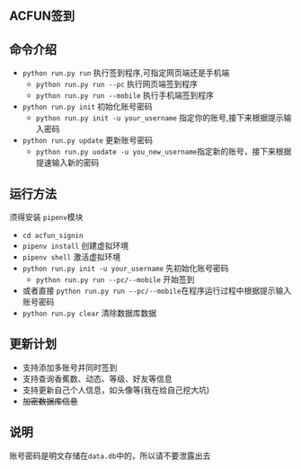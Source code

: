## ACFUN签到

## 命令介绍
- `python run.py run` 执行签到程序,可指定网页端还是手机端
    - `python run.py run --pc` 执行网页端签到程序
    - `python run.py run --mobile` 执行手机端签到程序
- `python run.py init` 初始化账号密码
    - `python run.py init -u your_username` 指定你的账号,接下来根据提示输入密码
- `python run.py update` 更新账号密码
    - `python run.py uodate -u you_new_username`指定新的账号，接下来根据提速输入新的密码

## 运行方法
须得安装 `pipenv`模块
- `cd acfun_signin`
- `pipenv install` 创建虚拟环境
- `pipenv shell` 激活虚拟环境
- `python run.py init -u your_username` 先初始化账号密码
    - `python run.py run --pc/--mobile` 开始签到
- 或者直接 `python run.py run --pc/--mobile`在程序运行过程中根据提示输入账号密码
- `python run.py clear` 清除数据库数据

## 更新计划
- 支持添加多账号并同时签到
- 支持查询香蕉数、动态、等级、好友等信息
- 支持更新自己个人信息，如头像等(我在给自己挖大坑)
- ~~加密数据库信息~~

## 说明
账号密码是明文存储在`data.db`中的，所以请不要泄露出去